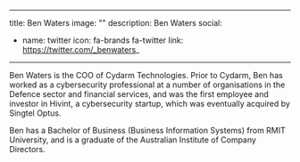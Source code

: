 
---
title: Ben Waters
image: ""
description: Ben Waters
social:

  - name: twitter
    icon: fa-brands fa-twitter
    link: https://twitter.com/_benwaters_

---

Ben Waters is the COO of Cydarm Technologies.
Prior to Cydarm, Ben has worked as a cybersecurity professional at a number of organisations in the Defence sector and financial services, and was the first employee and investor in Hivint, a cybersecurity startup, which was eventually acquired by Singtel Optus.

Ben has a Bachelor of Business (Business Information Systems) from RMIT University, and is a graduate of the Australian Institute of Company Directors.